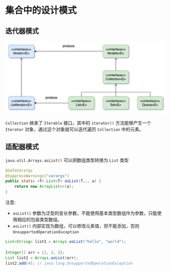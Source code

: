 # 集合中的设计模式

## **迭代器**模式

![image-20250409203632020](assets/image-20250409203632020.png)

`Collection` 继承了 `Iterable` 接口，其中的 `iterator()` 方法能够产生一个 `Iterator` 对象，通过这个对象就可以迭代遍历 `Collection` 中的元素。

## **适配器**模式

`java.util.Arrays.asList()` 可以把数组类型转换为 `List` 类型

```java
@SafeVarargs
@SuppressWarnings("varargs")
public static <T> List<T> asList(T... a) {
    return new ArrayList<>(a);
}
```

注意:

- `asList()` 参数为泛型的变长参数，不能使用基本类型数组作为参数，只能使用相应的包装类型数组。
- `asList()` 内部实现为数组，可以修改元素值，但不能添加，否则`UnsupportedOperationException`

```java
List<String> list1 = Arrays.asList("hello", "world");

Integer[] arr = {1, 2, 3};
List list2 = Arrays.asList(arr);
list2.add(4); // java.lang.UnsupportedOperationException
```

